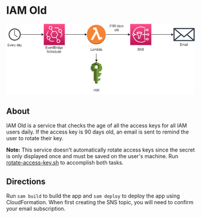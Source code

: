 # IAM Old

![Architecture Diagram](architecture-diagram.png)

## About

IAM Old is a service that checks the age of all the access keys for all IAM users daily. If the access key is 90 days old, an email is sent to remind the user to rotate their key.

**Note:** This service doesn't automatically rotate access keys since the secret is only displayed once and must be saved on the user's machine. Run [rotate-access-key.sh](../../rotate-access-key.sh) to accomplish both tasks.

## Directions

Run `sam build` to build the app and `sam deploy` to deploy the app using CloudFormation. When first creating the SNS topic, you will need to confirm your email subscription.
